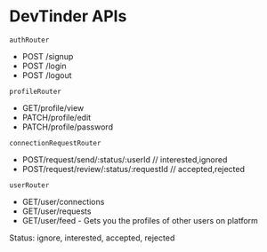 # DevTinder APIs

`authRouter`

- POST /signup
- POST /login
- POST /logout

`profileRouter`

- GET/profile/view
- PATCH/profile/edit
- PATCH/profile/password

`connectionRequestRouter`

- POST/request/send/:status/:userId // interested,ignored
- POST/request/review/:status/:requestId // accepted,rejected

`userRouter`

- GET/user/connections
- GET/user/requests
- GET/user/feed - Gets you the profiles of other users on platform

Status: ignore, interested, accepted, rejected
